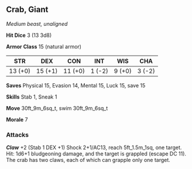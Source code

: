 ## Crab, Giant

*Medium beast, unaligned*

**Hit Dice** 3 (13 3d8)

**Armor Class** 15 (natural armor)

| STR     | DEX     | CON     | INT     | WIS     | CHA     |
|---------|---------|---------|---------|---------|---------|
| 13 (+0) | 15 (+1) | 11 (+0) |  1 (-2) |  9 (+0) |  3 (-2) |

**Saves** Physical 15, Evasion 14, Mental 15, Luck 15, save 15

**Skills** Stab 1, Sneak 1

**Move** 30ft\_9m\_6sq\_t, swim 30ft\_9m\_6sq\_t

**Morale** 7

### Attacks

***Claw*** +2 (Stab 1 DEX +1) Shock 2+1/AC13, reach 5ft\_1.5m\_1sq, one target. Hit: 1d6+1 bludgeoning damage, and the target is grappled (escape DC 11). The crab has two claws, each of which can grapple only one target.

